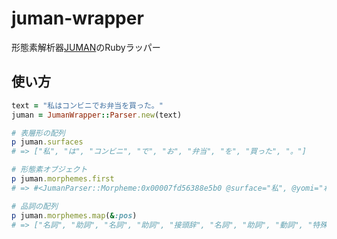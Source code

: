 # juman-wrapper
形態素解析器[JUMAN](http://nlp.ist.i.kyoto-u.ac.jp/index.php?JUMAN)のRubyラッパー
## 使い方

```ruby
text = "私はコンビニでお弁当を買った。"
juman = JumanWrapper::Parser.new(text)

# 表層形の配列
p juman.surfaces
# => ["私", "は", "コンビニ", "で", "お", "弁当", "を", "買った", "。"]

# 形態素オブジェクト
p juman.morphemes.first
# => #<JumanParser::Morpheme:0x00007fd56388e5b0 @surface="私", @yomi="わたし", @midasi="私", @pos="名詞", @detail_pos="普通名詞">

# 品詞の配列
p juman.morphemes.map(&:pos)
# => ["名詞", "助詞", "名詞", "助詞", "接頭辞", "名詞", "助詞", "動詞", "特殊"]
```